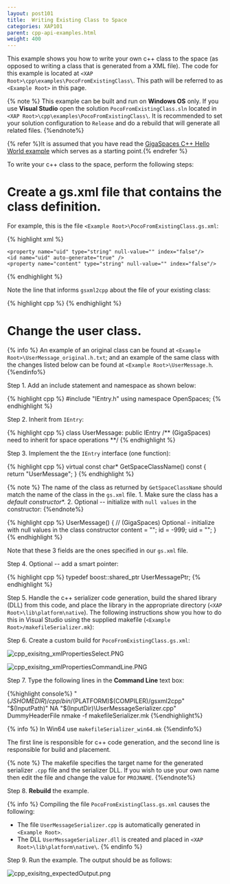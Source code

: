 ```yaml
---
layout: post101
title:  Writing Existing Class to Space
categories: XAP101
parent: cpp-api-examples.html
weight: 400
---
```




This example shows you how to write your own c++ class to the space (as opposed to writing a class that is generated from a XML file). The code for this example is located at `<XAP Root>\cpp\examples\PocoFromExistingClass\`. This path will be referred to as `<Example Root>` in this page.

{% note %}
This example can be built and run on **Windows OS** only. If you use **Visual Studio** open the solution `PocoFromExistingClass.sln` located in `<XAP Root>\cpp\examples\PocoFromExistingClass\`. It is recommended to set your solution configuration to `Release` and do a rebuild that will generate all related files.
{%endnote%}

{% refer %}It is assumed that you have read the [GigaSpaces C++ Hello World example](./cpp-api-hello-world-example.html) which serves as a starting point.{% endrefer %}

To write your c++ class to the space, perform the following steps:

# Create a gs.xml file that contains the class definition.

For example, this is the file `<Example Root>\PocoFromExistingClass.gs.xml`:

{% highlight xml %}
<?xml version="1.0" encoding="UTF-8"?>
<!DOCTYPE gigaspaces-mapping SYSTEM "../../config/cpp.dtd">
<gigaspaces-mapping>
  <include-header file="UserMessage.h"/>
  <class name="UserMessage" persist="false" replicate="false" fifo="false" >
    <property name="id" type="int" null-value="-999" index="true"/>
    <routing  name="id"/>

    <property name="uid" type="string" null-value="" index="false"/>
    <id name="uid" auto-generate="true" />
    <property name="content" type="string" null-value="" index="false"/>
  </class>
</gigaspaces-mapping>
{% endhighlight %}

Note the line that informs `gsxml2cpp` about the file of your existing class:

{% highlight cpp %}
<include-header file="UserMessage.h"/>
{% endhighlight %}

# Change the user class.

{% info %}
An example of an original class can be found at `<Example Root>\UserMessage_original.h.txt`; and an example of the same class with the changes listed below can be found at `<Example Root>\UserMessage.h`.
{%endinfo%}

Step 1. Add an include statement and namespace as shown below:

{% highlight cpp %}
#include "IEntry.h"
using namespace OpenSpaces;
{% endhighlight %}

Step 2. Inherit from `IEntry`:

{% highlight cpp %}
class UserMessage:  public IEntry /** (GigaSpaces) need to inherit for space operations **/
{% endhighlight %}

Step 3. Implement the the `IEntry` interface (one function):

{% highlight cpp %}
virtual const char* GetSpaceClassName() const
{
     return "UserMessage";
}
{% endhighlight %}

{% note %}
The name of the class as returned by `GetSpaceClassName` should match the name of the class in the `gs.xml` file.
    1. Make sure the class has a *default constructor**.
    2. Optional -- initialize with `null values` in the constructor:
{%endnote%}

{% highlight cpp %}
UserMessage()
{
	// (GigaSpaces) Optional - initialize with null values in the class constructor
	content = "";
	id = -999;
	uid = "";
}
{% endhighlight %}

Note that these 3 fields are the ones specified in our `gs.xml` file.

Step 4. Optional -- add a smart pointer:

{% highlight cpp %}
typedef boost::shared_ptr<UserMessage>    UserMessagePtr;
{% endhighlight %}

Step 5. Handle the c++ serializer code generation, build the shared library (DLL) from this code, and place the library in the appropriate directory (`<XAP Root>\lib\platform\native`).
The following instructions show you how to do this in Visual Studio using the supplied makefile (`<Example Root>/makefileSerializer.mk`):

Step 6. Create a custom build for `PocoFromExistingClass.gs.xml`:

![cpp_exisitng_xmlPropertiesSelect.PNG](/attachment_files/cpp_exisitng_xmlPropertiesSelect.PNG)

![cpp_exisitng_xmlPropertiesCommandLine.PNG](/attachment_files/cpp_exisitng_xmlPropertiesCommandLine.PNG)

Step 7. Type the following lines in the **Command Line** text box:

{%highlight console%}
"$(JSHOMEDIR)/cpp/bin/$(PLATFORM)\$(COMPILER)/gsxml2cpp" "$(InputPath)" NA "$(InputDir)\UserMessageSerializer.cpp" DummyHeaderFile
  nmake -f makefileSerializer.mk
{%endhighlight%}

{% info %}
In Win64 use `makefileSerializer_win64.mk`
{%endinfo%}

The first line is responsible for c++ code generation, and the second line is responsible for build and placement.

{% note %}
The makefile specifies the target name for the generated serializer `.cpp` file and the serializer DLL. If you wish to use your own name then edit the file and change the value for `PROJNAME`.
{%endnote%}

Step 8. **Rebuild** the example.

{% info %}
Compiling the file `PocoFromExistingClass.gs.xml` causes the following:

- The file `UserMessageSerializer.cpp` is automatically generated in `<Example Root>`.
- The DLL `UserMessageSerializer.dll` is created and placed in `<XAP Root>\lib\platform\native\`.
{% endinfo %}

Step 9. Run the example. The output should be as follows:

![cpp_exisitng_expectedOutput.png](/attachment_files/cpp_exisitng_expectedOutput.png)

